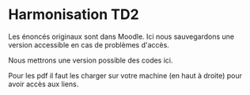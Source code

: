 # Harmonisation  TD2

Les énoncés originaux sont dans Moodle.
Ici nous sauvegardons une version accessible en cas de problèmes d'accès.

Nous mettrons une version possible des codes ici.

Pour les pdf il faut les charger sur votre machine (en haut à droite) pour avoir accès aux liens.


